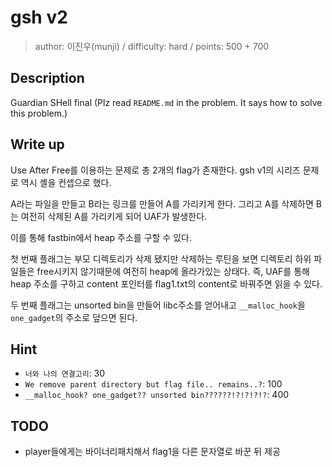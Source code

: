 # gsh v2
> author: 이진우(munji) / difficulty: hard / points: 500 + 700

## Description
Guardian SHell final
(Plz read `README.md` in the problem. It says how to solve this problem.)

## Write up
Use After Free를 이용하는 문제로 총 2개의 flag가 존재한다. gsh v1의 시리즈 문제로 역시 셸을 컨셉으로 했다.

A라는 파일을 만들고 B라는 링크를 만들어 A를 가리키게 한다. 그리고 A를 삭제하면 B는 여전히 삭제된 A를 가리키게 되어 UAF가 발생한다.

이를 통해 fastbin에서 heap 주소를 구할 수 있다.

첫 번째 플래그는 부모 디렉토리가 삭제 됐지만 삭제하는 루틴을 보면 디렉토리 하위 파일들은 free시키지 않기때문에 여전히 heap에 올라가있는 상태다. 즉, UAF를 통해 heap 주소를 구하고 content 포인터를 flag1.txt의 content로 바꿔주면 읽을 수 있다.

두 번째 플래그는 unsorted bin을 만들어 libc주소를 얻어내고 `__malloc_hook`을 `one_gadget`의 주소로 덮으면 된다.

## Hint
- `너와 나의 연결고리`: 30
- `We remove parent directory but flag file.. remains..?`: 100
- `__malloc_hook? one_gadget?? unsorted bin??????!?!?!?!?`: 400

## TODO
- player들에게는 바이너리패치해서 flag1을 다른 문자열로 바꾼 뒤 제공
